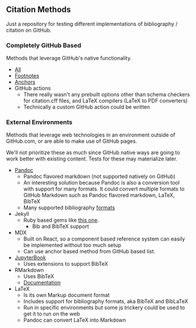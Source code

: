 ## Citation Methods

Just a repository for testing different implementations of bibliography / citation on GitHub.

### Completely GitHub Based

Methods that leverage GitHub's native functionality.

- [All](https://github.com/bressler1995/Citation-Methods/tree/GitHub-Based)
- [Footnotes](https://github.com/bressler1995/Citation-Methods/tree/GitHub-Based/Footnotes)
- [Anchors](https://github.com/bressler1995/Citation-Methods/tree/GitHub-Based/Anchors)
- GitHub actions
  - There really wasn't any prebuilt options other than schema checkers for citation.cff files, and LaTeX compilers (LaTeX to PDF converters)
  - Technically a custom GitHub action could be written

### External Environments

Methods that leverage web technologies in an environment outside of GitHub.com, or are able to make use of GitHub pages.  

We'll not prioritize these as much since GitHub native ways are going to work better with existing content. Tests for these may materialize later.

- <a href="https://www.andrewheiss.com/blog/2023/01/09/syllabus-csl-pandoc/" target="_blank">Pandoc</a>
  - Pandoc flavored markdown (not supported natively on GitHub)
  - An interesting solution because Pandoc is also a conversion tool with support for many formats.  It could convert multiple formats to GitHub Markdown such as Pandoc flavored markdown, LaTeX, BibTeX
  - Many supported bibliography <a href="https://pandoc.org/chunkedhtml-demo/3.1-general-options.html" target="_blank">formats</a>
- Jekyll
  - Ruby based gems like [this one](https://github.com/inukshuk/jekyll-scholar).
    - Bib and BibTeX support
- MDX
  - Built on React, so a component based reference system can easily be implemented without too much setup
  - Can use anchor based method from GitHub based list.
- <a href="https://jupyterbook.org/en/stable/content/citations.html" target="_blank">JupyterBook</a>
  - Uses extensions to support BibTeX
- RMarkdown
  - Uses BibTeX
  - <a href="https://bookdown.org/yihui/rmarkdown-cookbook/bibliography.html">Documentation</a>
- LaTeX
  - Is its own Markup document format
  - Includes support for bibliography formats, aka BibTeX and BibLaTeX
  - Run in specific environments but some js trickery could be used to get it to run on the web
  - Pandoc can convert LaTeX into Markdown
